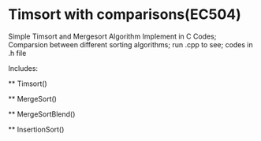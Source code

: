 # Timsort with comparisons(EC504) 
Simple Timsort and Mergesort Algorithm Implement in C Codes; Comparsion between different sorting algorithms; run .cpp to see; codes in .h file

Includes:

** Timsort()

** MergeSort()

** MergeSortBlend()

** InsertionSort()

